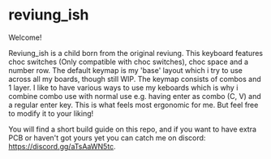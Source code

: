 # reviung_ish

Welcome! 

Reviung_ish is a child born from the original reviung. This keyboard features choc switches (Only compatible with choc switches), choc space and a number row. The default keymap is my 'base' layout which i try to use across all my boards, though still WIP. The keymap consists of combos and 1 layer. I like to have various ways to use my keboards which is why i combine combo use with normal use e.g. having enter as combo (C, V) and a regular enter key. This is what feels most ergonomic for me. But feel free to modify it to your liking!

You will find a short build guide on this repo, and if you want to have extra PCB or haven't got yours yet you can catch me on discord: https://discord.gg/aTsAaWN5tc.
